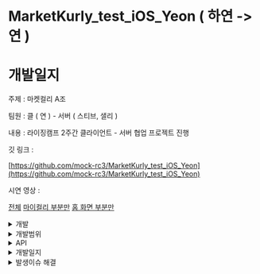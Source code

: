 # MarketKurly_test_iOS_Yeon ( 하연 -> 연 )

# 개발일지

주제 : 마켓컬리 A조 

팀원 : 클 ( 연 ) - 서버 ( 스티브, 샐리 )

내용 : 라이징캠프 2주간 클라이언트 - 서버 협업 프로젝트 진행 

깃 링크 : 

[https://github.com/mock-rc3/MarketKurly_test_iOS_Yeon](https://github.com/mock-rc3/MarketKurly_test_iOS_Yeon)

시연 영상 :

[전체](https://www.youtube.com/watch?v=OWuFydau26I)
[마이컬리 부분만](https://www.youtube.com/watch?v=OWuFydau26I)
[홈 화면 부분만](https://www.youtube.com/watch?v=OWuFydau26I)

<details>
<summary>개발</summary>
<div markdown="1">

## 개발

- UI
    - 여러 디바이스에서도 깨짐이 없도록 AutoLayout를 고려하여 제약조건을 설정하였다.
    - 색상 - 이미지를 캡쳐하여 자주 사용하는 색상은 “웹 사이트(이미지에서 색상 추출하여 hex로 만들기)“ 를 통해 Extension UIColor에 저장해두고 사용하였고, 그 외 한 두번 사용할 색상은 스포이드로 추출하여 사용
    - 이미지 누끼를 따거나 비슷한 형태의 이미지를 다운을 받아서 사용하였다.
- 코드
    - 코드 관리는 MARK를 사용하였다. 프로퍼티, Component 부분, LifeCycle, Functions, objc Functions 등 구분하여 관리하니 코드의 길이가 길어질 때도 찾기가 수월하였다.
    - 자주 사용할 것 같은 코드 빼놓기
        - Extension를 하여 여기에 따로 함수를 만들었다. 이후 필요한 곳에서 함수를 호출하여 사용하였더니 더 코드의 길이도 줄어들고 사용하기 편하고 가독성이 좋아보였다 ( 템플릿을 보고 배움 )
            
            <img width="273" alt="스크린샷 2022-03-13 오후 10 45 17" src="https://user-images.githubusercontent.com/55241258/158062436-08edfd59-f213-48ea-9daf-7e29ddfa2023.png">

            
    - 폴더 구조를 구분하여 관리
    - 최대한 코드로 직접 구현하였고, 시간상 오래걸릴 것 같은 부분은 라이브러리를 이용 ( 단, 내 화면에 맞게 커스텀하여 사용 )
    - 서버와 연동하는 부분은 따로 함수로 분리

</div>
</details>

<details>
<summary>개발범위</summary>
<div markdown="2">

    
## 개발 범위

- 회원가입
- 로그인, 로그아웃
- 아이디찾기 ( 이메일, 전화번호 )
- 비밀번호찾기 (이메일, 전화번호 )
- 마이컬리 ( 비회원, 회원 )
    - 회원 정보 화면 표시
    - 전체등급 보기, 다음달 예상등급 보기, 알림설정, 찜한 상품, 친구초대, 배너, 선물내역, 공지사항, 고객센터, 이용안내
    - 가입혜택보기, 컬리 퍼플 박스, 컬리 소개, 컬리패스, 배송안내
    - 상품 후기( 작성가능후기, 작성완료후기 ) - 구매한게 없어서 화면이 어떻게 나오는지 몰라서 기본화면만 햇음
- 배송지
    - 배송지 선택 ( 상단 마커 클릭 )
    - 배송지 관리
    - 배송지 추가 ( 주소검색, 상세주소 작성 )
    - 배송지 수정, 삭제
    - 주문서에서 배송정보 입력,수정 부분
- 주문
    - 주문서 작성
    - 주문 내역 리스트 ( 주문 내역, 자주 사는 상품 )
    - 주문 내역
    - 주문 내역 상세
    - 주문 상세 부분
    - 자주 사는 상품
    - 주문 후 결과 화면
- 장바구니
- 홈
    - 컬리추천 화면 ( 상품 리스트 )
        - 타이머 기능 구현
    - 신상품
    - 베스트
    - 알뜰쇼핑
    - 특가/혜택
- 카테고리
- 검색
    - 검색 첫 화면
    - 검색어를 입력만 했을 때 나타나는 검색 리스트
    - 검색어를 입력 후 나타나는 결과 리스트
- 상품 상세페이지
    - 상품설명
    - 상품정보
    - 상품 선택 (구매하기 누르면 나타남 )
    - 상품 후기
    - 후기 보기
    - 상품 문의하기
    - 문의 작성하기
- 쿠폰
    - 쿠폰 다운로드
    - 쿠폰 등록
    - 쿠폰 내역
- 이벤트
    - 이벤트 구현 화면
- 적립금  내역

---

</div>
</details>


<details>
<summary>API</summary>
<div markdown="3">

## API

### 엮은 API

### 1) 회원 - 샐리

---

회원가입 POST

전체유저조회 GET

특정유저조회 GET

로그인 POST

유저정보변경 PATCH

회원 탈퇴 PUT

이메일로 비밀번호 찾기 GET

전화번호로 비밀번호 찾기 GET

새로운 비밀번호 만들기  PATCH

배송지 추가하기 POST

배송지조회 GET

특정배송지조회 GET

배송지수정 PATCH

배송자삭제 DELETE

내 찜 목록 조회 GET 

찜하기 POST

찜삭제  DELETE

레벨조회GET 

개별레벨 GET

이벤트조회 GET

이벤트참가 GET

사용자쿠폰 조회 GET

사용자쿠폰Id등록 GET

쿠폰조회 GET

적립금조회 GET

장바구니 생성 POST

장바구니 조회 GET

장바구니 삭제 DELETE

결제정보 GET

주문 POST

주문내역조회 GET

주문 상세내역 조회 GET

---

### 2 ) 상품 - 스티브

상품쪽 API가 계속 수정되어 최종본이 너무 늦게나왔습니다. 또, 다른 연관된 API와 데이터 정보가 맞지 않거나 M이 표시되어있는 곳에 null이 들어가는 등 이슈들이 많이 발생하여 상품쪽과 연관된 앱 개발에 지연이 있었습니다. 또, 소통의 오류로 한개의 API로 조회할 수 있는 “주제별 상품들 조회”를 여러개 생성하여 그 부분을 같이 해결하는데 시간을 더 소요하여 작업의 진행이 더디어졌습니다. 

---

전체 아이템 조회 GET

아이템 조회(+검색) GET

카테고리 리스트 GET 

공지 사항 GET

카테고리에 존재하는 상품들 GET 

상위 아이템 카테고리 조회 GET

카테고리별 아이템  목록 조회 GET

상품 디테일  GET

신상아이템목록 GET

베스트 아이템 목록 GET

알뜰상품 상품리스트 GET

낮은 가격 순  상품리스트 GET

높은 가격 순  상품리스트 GET

전체 상품설명 조회  GET

상품설명 조회 GET

주제별 API GET

주제별 API 전체 GET

---

### 그 외 엮지 않고 POSTMAN에서 사용한 API

이메일로 아이디찾기API  - 만드시기전에 이미 다른API 엮어서 이미 구현함

전화번호로 아이디찾기 API  - 만드시기전에 이미 다른API 엮어서 이미 구현함

알림설정 조회 - 프런트에서 UserDefault로 구현

결제정보 생성 API - 만들때만 포맨에서 사용하고 프런트에서 사용할 필요가 없음

레벨생성API - 만들때만 포맨에서 사용하고 프런트에서 사용할 필요가 없음

이벤트생성 API - 만들때만 포맨에서 사용하고 프런트에서 사용할 필요가 없음

쿠폰 등록 API -  만들때만 포맨에서 사용하고 프런트에서 사용할 필요가 없음

전체 쿠폰 조회 API - 확인용으로 포맨에서 사용


</div>
</details>


<details>
<summary>개발일지</summary>
<div markdown="5">    
    
    
## 개발일지

### 1일차 개발일지

- ~~기획서 작성 및 제출~~
    
    ‣ - 100% ( 피드백 받음)
    
    - ~~지켜야할 사항~~
        
        ```swift
        1차 피드백 전, 최소한 진행해야할 사항들 
        
        - 로그인 / 회원가입 
        - 홈화면 첫화면 
        - 내정보 로그인 여부를 판단할 수 있는 UI
        
         이슈가 생긴다면, 바로 말씀해주세요. 
        
         추가로, iOS 라이징테스트 프로젝트 구성 고려사항입니다. 
        
        ## UI
        
        1. UI는 Storyboard base 이구요. 부분적으로 Code 혹은 Xib 사용은 가능합니다. 
        2. 오토레이아웃 진행 시, 최소 2 기기 확인하셔서, 레이아웃 에러 한 번씩 체크해주세요. 
        (추천드리는 기기는 "iPhone 8" , "iPhone 13 Pro Max" 실행을 통해 비교해보세요) 
        3. 앱 아이콘은 추가하지 않을게요. 
        4. 다크모드는 고려하지 않고 LightMode 고정입니다. 
        
        ## 프로젝트 구성
        만약 아키텍쳐 패턴적용하신다면, 해당 부분 말씀해주세요.
        
        ex) MVC / MVP / MVVM ... etc 
         기본적으로는 MVC로 구성하는 것으로 간주하겠습니다. 
        
        ## 라이브러리 
         Rx 혹은 Combine은 사용하지 않겠습니다. 
        
        ## 네트워크
         Network Layer는 5주차 수업 그리고 탬플릿에 있는 것처럼 Request 클래스를 통해서 따로 분리해주세요. 
        
         위 사항들이 어렵게 받아들이실 수도 있는데, 지금까지 해오신 방향으로 진행하신 것들을 글로 작성한 것 뿐입니다. 
         혹시 질문 있으시면 질문주세요~!
        ```
        
- ~~서버와 회의진행~~

---

- ~~README - 개발일지 링크 연결~~
- ~~기본 환경 구축~~
    - ~~gitignore file 추가~~
    - ~~네트워크 통신, 이미지 캐싱을 위해 Alarmofire, Kingfisher pod install~~
    - ~~폴더구성, 기초 작업 완료~~
    - ~~기본 UI 작업 하단 완료~~
- ~~UI~~
    - ~~로그인 구현 완료 - 100 %~~
    - ~~마이컬리 비회원 구현 완료 - 100 %~~
- ~~서버~~
    
    ~~서버가 준 로그인 회원가입 API Postman에서 테스트 - 완료~~ 
    

### 2일차 개발일지

- ~~홈 화면 컬리추천 - 90% 구현 완료 → 100% (MD 빼기로 함)~~
    - ~~홈화면 페이징뷰 구현 완료~~
    - ~~이벤트 배너 자동 페이징 구현 완료~~
    - ~~상품 - 여러 셀로 나누어 구현 완료~~
    - MD 추천 부분은 구현 안하기로 결정 
- ~~마이컬리~~
    - ~~회원가입 UI 구현 100%~~
    - ~~아이디찾기 UI 구현 100%~~
    - ~~비밀번호 찾기 UI 구현 100%~~
    - ~~회원일때 UI 구현 100%~~
- ~~서버와 회의진행~~

### 3일차 개발일지

- ~~1차 피드백~~
- ~~홈 화면~~
    - ~~컬리추천 UI 구현 100%~~
    - ~~신상품 UI 구현 100%~~
    - ~~베스트 UI 구현 100%~~
    - ~~알뜰쇼핑 UI 구현 100%~~
    - ~~특가/혜택 UI 구현 100%~~
- ~~마이컬리~~
    
    ~~로그인, 회원가입 API 부분 연동 후 테스트 완료 100%~~
    
- ~~리팩토링~~
    
    ~~리팩토링~~
    
    ~~기타 추가로 피드백 후 전체 리팩토링 진행~~
    
- ~~서버와 회의진행~~

### 4일차 개발일지

- ~~네비게이션 버그 수정~~
- ~~리팩토링 작업~~
- ~~마이컬리부분 해결~~
- ~~서버와 회의진행~~
- ~~회원쪽 API 연동 후 테스트 - ok~~
    - 에러
        - 400 : url 잘못이거나 인코딩문제
        [https://medium.com/@jakoriaty/alamofire-400-error-문제-9ca84c498e38](https://medium.com/@jakoriaty/alamofire-400-error-%EB%AC%B8%EC%A0%9C-9ca84c498e38)
        - 415 : "***Unsupported Media Type***" 오류
        [http://daplus.net/java-json에서-http-415-지원되지-않는-미디어-유형-오류/](http://daplus.net/java-json%EC%97%90%EC%84%9C-http-415-%EC%A7%80%EC%9B%90%EB%90%98%EC%A7%80-%EC%95%8A%EB%8A%94-%EB%AF%B8%EB%94%94%EC%96%B4-%EC%9C%A0%ED%98%95-%EC%98%A4%EB%A5%98/)
    
    ```swift
    let para: SignUpRequest = SignUpRequest(username: "test333e", email: "test333e@naver.com", password: "111", phone_number: "asdfa",birth: nil, gender: nil)
            signUpManager.requestSignUp(parameter:para){ response in
                print("djakfs->\(response)")
            }
    ```
    

### 5일차 개발일지

- ~~서버와의 회의~~
- 검색화면
    - ~~검색창 직접 구현 ( 커스텀했음 ) 100%~~
    - ~~검색 초기화면 UI 구현 100%~~
    - ~~검색어를 입력했을 때 나타나는 검색리스트 화면 UI 구현 100%~~
    - ~~검색 결과를 나타내는 화면 UI 구현 100%~~
        - ~~검색결과가 있을 경우 UI 구현 100%~~
        - ~~검색결과가 없을 경우 UI 구현 100%~~

---

- API 부분
    - ~~서버에서 나온 명세서를 토대로 Postman에서 테스트 진행함~~

### 6일차 개발일지

- ~~서버와의 회의~~
- 카테고리 화면
    - ~~카테고리 리스트 - 선물하기 부분 완료~~
    - ~~카테고리 리스트- 카테고리별 상위, 하위 나누어 테이블 확장하도록 구현~~
    - ~~카테고리 리스트 - 컬리추천 부분 완료~~
    - ~~카테고리를 선택하여 해당 카테고리의 디테일 화면으로 이동 완료~~
- 서버
    - ~~로그인 기능 구현 완료~~
    - ~~회원가입 기능 구현 완료~~
    - ~~아이디 찾기 기능 구현 완료~~
    - ~~비밀번호 찾기 기능 구현 완료~~
    - ~~전체 유저 조회 API 연동~~
    - ~~특정 유저 조회 API 연동~~
    - ~~유저 정보 수정 API 연동~~

### 7일차 개발일지

- ~~서버와의 회의~~
- ~~API 수정 후 로그인 최종 완료~~
- ~~API 수정 후 회원가입 최종 완료~~
- ~~API 수정 후 아이디 찾기 최종 완료~~

---

- ~~로그인할때 jwt로 userDefault로 저장하면서 쓰기 ( 다른 방법: keychain )~~

---

### 8일차 개발일지

- ~~서버와의 회의~~
- ~~공유하는 화면 구현 완료~~
- ~~상품 선택 화면 - 수량 stepper `GMStepper` 를 이용하여 구현~~
- ~~아이템 상세페이지 상품설명 구현 완료~~
- ~~상품 선택 화면 구현 완료~~
- ~~비밀번호찾기 구현 완료~~

### 9일차 개발일지

- ~~주제별 API, 전체 상품 조회 API, 특정 상품 조회 API .. 등 API 구조 짜서 서버에게 전달~~
- ~~서버와의 회의~~
    - ~~서버에서 완성한 API 계속 봐주기(스티브)~~
    - ~~서버에서 수정한 API 테스트해주기 ( 샐리 )~~
    - ~~회의 ) 샐리님과 배송지 관련 부분 수정 사항 말씀드리기~~
- ~~네비게이션 상단에 바버튼 생성 후 간격 조정~~

### 10일차 개발일지

- ~~2차 피드백~~
- ~~서버와의 회의~~
- ~~텍스트필드가 있는 곳은 화면 터치했을 때 내려가도록 구현하기~~
- ~~아이템 상세페이지로 이동할때 옆으로 이동하는 거 해결~~
- ~~배송지~~
    - ~~배송 정보 입력하는 부분 화면이 복잡해서 시간이 오래걸림  - 구현 완료~~
        - scrollView에 높이를 동적으로 조절할 수 있는 stackView를 사용했음
        - 공동현관 출입방법은 생략하고 **나중에 수정하자**
- ~~주문~~
    - ~~주문결과~~
    - ~~주문내역~~
        - ~~주문내역 리스트~~
        - ~~자주사는상품 리스트~~
        - ~~자주사는 상품으로 화면 이동~~
    - ~~주문화면~~
- ~~발생 이슈 해결~~
    - ~~발생이슈 해결 : 화면 전환시 네비게이션 화면 전환 효과와 전환 후 색상 변경 등~~
    - ~~발생이슈 : 주문내역에서 xlpagertabstrip 적용이 안됨 ( 이유를 아직도 모르겠음 )~~
        - ~~딱, 마이컬리페이지 → 주문내역으로 갈때만 안되고~~
        - ~~다른곳에서 이동해도 그러는지 봤는데 그때는 적용이 잘됨~~
        - ~~따라서, 이 부분에서 삽질을 오래하고 안된다는 것을 안 후 버튼을 통한 컨테이너뷰로 수정했음~~

### 11일차 개발일지

---

- ~~서버와의 회의 - 질문 내용 전달, 현 상황 듣기~~
    - 샐리님 : 쿠폰 부분, 이벤트 부분
        
        ---
        
        - 이미지만 띄우면 됨 - 컬리 퍼플 박스, 컬리 소개, 컬리패스, 배송안내, 가입혜택보기 ( 프런트에서 작업 )
        - 쿠폰 API 만들어달라하기 ok
            - 무료배송, 3000원 할인, 10000원 할인
                - 쿠폰이름 : [무료배송] 3000원 할인 쿠폰
                - 쿠폰설명 : 20000만원 이상 주문시 3000원 할인 쿠폰
                - 만료일 : 아무렇게나 정해주세요!  ( 날짜 + 시간 )
                - 할인율 : 3000 ( Int로 고정 )
                - 쿠폰아이디 : 10
            - 5000원 할인
                - 쿠폰이름 : 전 상품에 모두 적용가능 5000원 할인 쿠폰
                - 쿠폰설명 : 첫 가입자에게 주는 혜택으로써 전 상품 적용가능한 쿠폰
                - 만료일 : 아무렇게나 정해주세요!  ( 날짜 + 시간 )
                - 할인율 : 5000 ( Int로 고정 )
                - 쿠폰아이디 : 11
            - 10000원 할인
                - 쿠폰이름 : [ 채소 한정 쿠폰 ]프레시 채소
                - 쿠폰설명 :  이 쿠폰은 한정 채소 상품에서 사용할 수 있습니다.
                - 만료일 : 아무렇게나 정해주세요!  ( 날짜 + 시간 )
                - 할인율 : 10000 ( Int로 고정 )
                - 쿠폰아이디 : 12
            - 쿠폰 사용했을 때 삭제도 가능해야할 것 같음
        - 설날특가 → 쿠폰 생성
        - 찜한상품 삭제
    - 스티브 : 상품 API 수정
        - ~~상품에 등록되어있는 coupon_name의 타입을 Int로 변경 ( 쿠폰Id가 필요 )  - coupon id로 변수명 변경, 타입 Int로 수정~~
        - ~~같이 쿠폰이 있는 상품에 어떤 쿠폰을 넣을지 얘기나누기~~
        - ~~찜한 목록에 아이템의 정보가 들어가야되서 샐리님과 얘기나눠보라고 말씀드리기~~
        - ~~낮은 가격순, 높은 가격순 정렬기준이 originPrice가 아니라 discountPrice이다. - 수정 완료~~
        - ~~특가상품 특가시작일만 작성해주시기로~~
- ~~10시까지 주문상세 만들기~~
- ~~주문 셀 나누기~~
- 쿠폰
    - ~~이벤트에서 쿠폰 다운로드를 눌렀을 때 화면 구현~~
    - ~~쿠폰다운로드~~
    - ~~쿠폰등록 알림창 구현~~
    - ~~쿠폰내역 보여주기 화면 구현~~
    - 쿠폰 버튼 눌렀을 때 바로 구현 ( 화면 이동만 하면 될 듯 )
- ~~이벤트화면 ( 특가/ 혜택 )~~
    - ~~특가/혜택의 이벤트 상세화면 구현~~
- ~~정렬하는 드롭박스 구현~~
- ~~배송지 선택 하프 모달 pod 'MaterialComponents/BottomSheet’~~
- ~~타이머구현~~
    - ~~서버에서 받아온 특가 상품 중 특가시작날짜가 오늘날짜와 동일하다면 오늘 날짜에서 남은 시간을 표시하기 + 해당 날짜의 특가 상품 띄우기~~
    - ~~만약 10분 이하로 남았을 경우 빨간색으로 띄움~~
    - ~~시간이 지났으면 만료표시하고 타이머 정지~~
        
        ![스크린샷 2022-01-19 오전 12.10.19.png](https://s3-us-west-2.amazonaws.com/secure.notion-static.com/bc80127b-4437-423d-b8c2-958215b76060/스크린샷_2022-01-19_오전_12.10.19.png)
        
        ![스크린샷 2022-01-19 오전 12.10.30.png](https://s3-us-west-2.amazonaws.com/secure.notion-static.com/20214f5c-b755-497c-bf3d-51a510c70d6c/스크린샷_2022-01-19_오전_12.10.30.png)
        
- ~~런치스크린~~
- ~~주문 내역 상세에서 배송 조회를 눌렀을 때 웹사이트로 연결~~
    - [https://www.freshsolutions.co.kr/main/delivery_check.php?invoice_no=220-H0-1612874912972-0001](https://www.freshsolutions.co.kr/main/delivery_check.php?invoice_no=220-H0-1612874912972-0001)
- ~~찜한 상품~~

### 12일차 개발일지

- ~~서버분들과 회의~~
    - ~~질문 사항 모두 여쭤보기~~
    - ~~샐리님과 회의~~
        - 적립, 찜 부분
    - ~~스티브님과 회의~~
        - 카테고리
        - API 최종본이 언제 나오는지 여쭤보기 ( 대충 일정이라도 )
- ~~알림설정~~
    - ~~거부, 동의 시 나오면 팝업창 ( 색상은 변경 못함 )~~
- ~~친구초대, 배너 이동,~~
- ~~전체등급 보기, 다음달 예상등급 보기~~
- ~~선물내역 텅  - 선물내역은 선물 받고 난 후 어떤 화면인지 몰라서 없을때 화면을 만들었습니다.~~
- ~~가격에 콤마 적용하는 거 찾기~~
- ~~취소선 표시~~
- ~~적립금~~
- ~~가입혜택화면 구현~~
- ~~컬리소개~~
- ~~배송안내~~
- ~~공지사항~~
- ~~고객센터~~
- ~~1:1 문의~~ (네비부분 수정안됬지만 ), 문의 작성
- ~~이용안내~~
- ~~컬리 퍼플박스, 컬리패스~~
- ~~API 엮기 ( 현재 완성된 API 위주로 )~~
    - ~~정렬리스트 부분 : 신상품(신상품순), 베스트(추천순,판매량순), 알뜰쇼핑(혜택순), 높은가격순, 낮은가격순~~
    - ~~리스트에서 쇼핑카트 클릭했을 때 모달로 띄우기~~
    - 문제 : 정렬 드롭다운 선택하고나서 데이터이 바뀌는 순간때문에 손실이 되거나, 느림
    
    ---
    
    - ~~공지사항 API 엮음~~
    
    ---
    

### 13일차-14일차 개발일지

- ~~회원 데이터 설계 ( UserInfoManager )~~
- ~~사용자 등급 조회 API 연동~~
- ~~회원 정보 띄우기~~
    - ~~등급 띄우기~~
    - ~~쿠폰갯수 띄우기~~
- ~~전체 이벤트 조회 API 연동~~
- ~~사용자 쿠폰 내역 조회 API 연동~~
- ~~쿠폰 내역 출력하기~~
- ~~사용자 쿠폰 id로 등록하기 API 연동 후 화면 출력 완료~~
- ~~특정 쿠폰 정보 API~~
- ~~특정 쿠폰 정보 API 화면 띄우기~~
- ~~이벤트에서 쿠폰 다운로드~~
- ~~로딩화면 , 주제별 전체 조회 API 연동~~
- ~~주제별 리스트 전체 조회  → count 받아오고 거기의 주제별 리스트의 정보들의 아이디를 이용해서~~
- ~~주제의 아이템 조회~~
- ~~아이템 모델을 만들어서 관리 ...  - 로딩화면에서 작업을 이미 시작함  ( ItemInfoManager )~~
- ~~홈화면 주제별로 띄우는 부분 API 되시면 연동해서 띄우기~~
- ~~상품 상세페이지에 API 연동해서 띄우기~~
- ~~전체 카테고리 조회~~
- ~~아이템 상세 정보 조회 ㅁ~~
- ~~공유화면~~
- ~~상품 후기 목록, 상품 후기 보기, 상품 문의 목록, 상품 문의 작성~~
- ~~마이컬리 (상품후기) - 작성가능후기, 작성완료후기~~

---

- 서버쪽에서 두개의 서버로 작업을 하다보니, 합치는 과정에서 오래걸려서 작업을 못함
- 서버 구축 과정에서 문제가 일어나서 데이터 손실때문에 디코딩이 안되는 상황
- 디코딩이 안되니까 다음 화면으로 안넘어가고 동작을 확인할 방법이 없음
- 대환장 마켓컬리 서비스점검..

---

- ~~찜(찜하기, 찜삭제하기, 찜내역보기),~~
- ~~배송지 추가, 배송지 조회, 특정 배송지조회, 배송지 수정, 배송지 삭제 연동~~

---

- ~~가격에 콤마 모두 수정~~
- API 안나옴
    - 화면만 구현함. 우선 연동은 보류 [개인정보 수정(보류), 대량주문 문의(보류), 후기 문의(보류)]
    - 화면 구현 못함, API도 안나옴 [ 자주하는 질문 ]
    - 검색API 안나옴
    - 카테고리 API 최종 안나옴
    - 기타 상품과 연관된 API 조금씩 수정이 필요한데 시간상 안될 것 같음
        ( 현재 나온 API 엮는게 우선인 것 같음 )
        

### 14일차 개발일지 ( 21 )

- ~~마켓컬리 서비스점검시간 + 서버안됨 작업하기가 어려운 상황~~
- ~~대본짜고 영상찍어서 제출 - 유튜브~~
    - 시간상 대본 짜지 못해서 바로 영상찍어 제출
- ~~팀원들과 얘기 끝에 추가작업을 통해 마무리를 하기루 결정~~
    - 프로젝트 작업 더 하기
    - 팀 깃 레포 파기
        - 리드미 작성하기

### 그 이후 개발일지

- 서버
    - ~~장바구니 삭제부분만 url 주소 /app 이 없음~~
    - ~~스티브님: 아이템 1-3번까지밖에 없는데 나머지도 복구 부탁드립니당~~
    - ~~그리고 아이템 쿠폰도 리스트에있는데, 상품들어가면 없어용 ( 맞춰주세요 )~~
    - ~~카트에 담은 아이템 정보들이 틀립니다 !~~
- ~~배송지 관련 부분 모두 마무리~~
- ~~장바구니 관련 부분 모두 마무리~~
    - 장바구니 삭제부분만 url 주소 /app 이 없음
- ~~주문~~
- ~~적립금~~
- ~~CartViewController → CellContent~~
    
    ~~이 부분 Nil이 수정되면 바꿔야됨 - 수정됨~~
    
    ```swift
    if target.getItemRes.discount_rate != nil {
                    
    } else {
                    
    }
    ```
    
- ~~셀 눌렀을때 회색으로 표시 → cell.selectionStyle = .none 으로 모두 수정~~
- ~~찜한 상품 - 장바구니 담기 있음 - 미구현~~
- 배송지 새로 등록할 때 주소검색에 해당하는 부분을 임의로 화면 수정했음 → 추후 카카오 API로 할 예정
- 마켓컬리 아이콘 만들기
- 장바구니 약간 수정이 필요 ( 후순위 )
- 검색어를 클릭했을 때 상세페이지로 이동

---

</div>
</details>


<details>
<summary>발생이슈 해결</summary>
<div markdown="6">        
    
---

### 질문 ( 발생이슈 )

### 오늘 서버에게 말하기

- ~~현재 전체 회원 조회 API 안됨~~
- 자주하는 질문 정보만 불러 올 수 있게 만들기 ( x )
- ~~공지사항 제목, 날짜만 (  내용까지 필요없음 )~~
- ~~신상품, 베스트, 알뜰쇼핑 API - 기준 잡아서 말씀해주시기~~
- ~~추천순, 높은가격순, 낮은가격순.. 등 정렬 부분~~
- ~~더미데이터 많이 생성 - 시간상 안될 것 같다고 하심~~
- ~~주제별로 데이터 넣어서 - 4-5개가 한계일 것 같음~~
- ~~서버 합치기 - 5~6시간째 걸림 ( 서버를 사용 못함 ..ㅠㅠ )~~
- ~~데이터 손실로 디코딩이 안됨 - 복구해달라고하기  ( 임시로 3개만 복구함 )~~
- ~~공지사항 더미데이터 넣어주기~~

### 개인적

- withIdentifier, identifier ?
- 회원가입, 로그인 → 비밀번호 동그라미로 표시
- 취소선
    
    ```swift
    // MARK: - 취소선
        func cancleLine(text: String, targetLabel: UILabel){
            let attributedString = NSMutableAttributedString(string: text)
            attributedString.addAttribute(.strikethroughStyle, value: 1.07, range: (text as NSString).range(of: text))
            targetLabel.attributedText = attributedString
        }
    ```
    

---

- ~~세자리수마다 콤마넣기~~
    
    ```swift
    // MARK: - 세자리 숫자마다 콤마 넣기
        func DecimalWon(value: Int) -> String{
            let numberFormatter = NumberFormatter()
            numberFormatter.numberStyle = .decimal
            let result = numberFormatter.string(from: NSNumber(value: value))! + "원"
            
            return result
        }
    ```
    
- ~~switch → assert(**false**,"아님")~~
- ~~swift는 string을 배열처럼 짜를 수 없다.~~
    
    [https://ios-development.tistory.com/379](https://ios-development.tistory.com/379)
    
    ```swift
    str.substring(from: 0, to: 2)
    ```
    
- ~~타이머~~
    
    [https://fdee.tistory.com/entry/iOS-프로젝트TiTi-공부를-위한-타이머iOS-UPDATE](https://fdee.tistory.com/entry/iOS-%ED%94%84%EB%A1%9C%EC%A0%9D%ED%8A%B8TiTi-%EA%B3%B5%EB%B6%80%EB%A5%BC-%EC%9C%84%ED%95%9C-%ED%83%80%EC%9D%B4%EB%A8%B8iOS-UPDATE)
    
- ~~상단 배송지 선택 부분 ( 하프 모달 )~~
    
    'MaterialComponents/BottomSheet’
    
    [https://material.io/components/sheets-bottom/ios](https://material.io/components/sheets-bottom/ios)
    
    [https://gonslab.tistory.com/57](https://gonslab.tistory.com/57)
    
- ~~UICollectionReusableView에 해당하는 부분 ( 아울렛 연결  ) - Xib 만들어서 연결~~
    - Xib안만들고 그냥 띄울 경우
        
        ```swift
        //
        //  BestViewController.swift
        //  MarketKurlyApp
        //
        //  Created by 이하연 on 2022/01/10.
        //
        
        import UIKit
        import XLPagerTabStrip
        
        class BestViewController: UIViewController, IndicatorInfoProvider {
            
            var tabName: String = ""
            
            // MARK: - UIComponents
            @IBOutlet weak var collectionView: UICollectionView!
            
            // MARK: - LifeCycle
            override func viewDidLoad() {
                super.viewDidLoad()
                setUI()
            }
            
            override func didReceiveMemoryWarning() {
                super.didReceiveMemoryWarning()
            }
            
            // MARK: - Functions
            func indicatorInfo(for pagerTabStripController: PagerTabStripViewController) -> IndicatorInfo {
                return IndicatorInfo(title: "\(tabName)")
            }
            
            func setUI(){
                collectionView.dataSource = self
                collectionView.delegate = self
                registerNib(cellNibName: "Product2Cell", cellIdentifier: "product2Cell")
            }
            
            func registerNib(cellNibName: String, cellIdentifier: String){
                let newCellNib = UINib(nibName: cellNibName, bundle: nil)
                self.collectionView.register(newCellNib, forCellWithReuseIdentifier: cellIdentifier)
            }
            
        }
        
        extension BestViewController : UICollectionViewDelegate, UICollectionViewDataSource, UICollectionViewDelegateFlowLayout {
            func collectionView(_ collectionView: UICollectionView, numberOfItemsInSection section: Int) -> Int {
                return 50
            }
            
            func collectionView(_ collectionView: UICollectionView, viewForSupplementaryElementOfKind kind: String, at indexPath: IndexPath) -> UICollectionReusableView {
                switch kind {
                case UICollectionView.elementKindSectionHeader :
                    let headerView = collectionView.dequeueReusableSupplementaryView(ofKind: kind, withReuseIdentifier: "bestHeaderView", for: indexPath)
                    return headerView
                default :
                    assert(false,"No")
                }
            }
            
            func collectionView(_ collectionView: UICollectionView, cellForItemAt indexPath: IndexPath) -> UICollectionViewCell {
                guard let cell = collectionView.dequeueReusableCell(withReuseIdentifier: "product2Cell", for: indexPath) as? Product2Cell else {
                    return UICollectionViewCell()
                }
                return cell
            }
            
            
            //컬렉션뷰 사이즈 설정
            func collectionView(_ collectionView: UICollectionView, layout collectionViewLayout: UICollectionViewLayout, sizeForItemAt indexPath: IndexPath) -> CGSize {
                let margin:CGFloat = 25
                let cellRatio: CGFloat = 5/3
                let screenWidth = UIScreen.main.bounds.width
                let cellWidth =  (screenWidth-margin) / CGFloat(2)
                let cellHeight = cellWidth * cellRatio + 50
                return CGSize(width: cellWidth, height: cellHeight)
            }
            
        }
        ```
        
    - Xib 만들고 나서 ...
- ~~정렬하는 드롭다운~~
    
    [https://github.com/AssistoLab/DropDown](https://github.com/AssistoLab/DropDown)
    
- ~~신상품, 베스트, 알뜰쇼핑 부분 스크롤하면 한꺼번에 같이 올라가고 싶은데 따로 놈~~
    
    ScrollView안에 collectionView를 지정해서 생긴 문제였음
    
    collection reusable View로 해결
    
- ~~로그아웃할때 현재 개발한 상태로는 새로고침이 안됨~~
    
    빈 VC (색상없음) 으로 viewWillAppear시 dismiss하기
    
- ~~비 회원 → 회원으로 로그인할 때 탭바는 고정으로하고 화면이 변경되어야하는데 이루어지지 않음~~
    
    컨테이너뷰를 사용하여 분리
    
- ~~홈 화면 카테고리별 스와이프~~
    
    라이브러리 XLPagerTabStrip 사용 
    
- ~~회원가입할 때 라디오 버튼, 체크박스 부분~~
    
    라이브러리 DLRadioButton 사용 
    
    CheckBox → [https://sweetdev.tistory.com/527](https://sweetdev.tistory.com/527)
    
- ~~주문내역에서 테이블셀 사이의 간격 조절 -  tableViewCell에 func layoutSubviews 를 사용~~
    
    ```swift
    override func layoutSubviews() {
            super.layoutSubviews()
            contentView.frame = contentView.frame.inset(by: UIEdgeInsets(top: 10, left: 10, bottom: 10, right: 10))
    }
    ```
    
- ~~네비게이션 탭바 뒤로가기를 구현했더니 다시 루트뷰로 돌아갔을 때 네비게이션 색상이 변경이 안됨~~
    
    LifeCycle를 이용하여 호출되는 타이밍에 색상을 변경해주었음, 또, 애초에 화면이동하는 코드에서 다음 화면의 NavigationVC로 이동할지 ( present ), NavigationVC를 가지고 있지만 본인 화면으로 이동할지 ( presnet , push ) 등에서 꼬였던 부분도 있음 - 흐름을 잘못 파악해서 삽질을 많이함
    
- ~~상품 상세페이지로 화면 전환할때 Push하면 뒤로가기 버튼이 안나타남~~
    
    Left Items Supplment를 체크해주고, Back Button 공백 하나를 입력
    
    ![Untitled](https://s3-us-west-2.amazonaws.com/secure.notion-static.com/61e1fd98-2881-4567-8ed5-78bde27993dc/Untitled.png)
    
- ~~stepper 모양이 다름 - 커스텀~~
    
    이 부분은 라이브러리를 사용하고 커스텀하여 만듬 
    
    ### 스탬프 라이브러리
    
    [https://github.com/gmertk/GMStepper](https://github.com/gmertk/GMStepper)
    
- ~~로그인 상단 팝업 알림창 - 커스텀~~
    
    [https://github.com/wxxsw/GSMessages](https://github.com/wxxsw/GSMessages)
    
- ~~테이블 셀을 누르면 확장되게 만들기~~
    
    [https://github.com/okhanokbay/ExpyTableView](https://github.com/okhanokbay/ExpyTableView)
    
- ~~테이블뷰 선택 색상 없애기~~
    
    ```swift
    cell.selectionStyle = .none
    ```
    
- ~~상품 상세페이지, 찜, 구매부분 맨 앞으로 가져오기~~
    
    ```swift
    **self**.view.bringSubviewToFront(**self**.fixView)
    ```
    
- ~~버튼 클릭시 이미지 변경~~
    
    ```swift
    @IBAction func allAgreementBtn(_ sender: UIButton!) {
            sender.isSelected.toggle()
        }
    ```
    
- ~~url을 이미지로 변경하기 ( kingfisher )~~
    
    ```swift
    if let url: URL = URL(string: "https://i.ibb.co/TTQhmV2/047e9de093bf48d2953e8b2d64a95120.png" ){
                imageDetailImgView.kf.indicatorType = .activity
                imageDetailImgView.kf.setImage(with:url)
            }
    ```
    
- ~~뷰 안에 선 긋기~~
    
    ```swift
    import UIKit
    
    extension CALayer {
        func addBorder(_ arr_edge: [UIRectEdge], color: UIColor, width: CGFloat) {
            for edge in arr_edge {
                let border = CALayer()
                switch edge {
                    case UIRectEdge.top:
                    border.frame = CGRect.init(x: 0, y: 0, width: frame.width, height: width)
                    break case
                    UIRectEdge.bottom:
                    border.frame = CGRect.init(x: 0, y: frame.height - width, width: frame.width, height: width)
                    break case
                    UIRectEdge.left:
                    border.frame = CGRect.init(x: 0, y: 0, width: width, height: frame.height)
                    break case
                    UIRectEdge.right: border.frame = CGRect.init(x: frame.width - width, y: 0, width: width, height: frame.height)
                    break default:
                    break
                }
                border.backgroundColor = color.cgColor;
                self.addSublayer(border)
            }
        }
    }
    
    //적용 방법 
    your_view.layer.addBorder([.top, .bottom], color: UIColor.white, width: 1.0) 
    
    //주의! viewDidAppear()<- 에 적용해야 선이 그려집니다.
    
    ```
    
- ~~이미지에서 색상 추출하여 hex로 가져오는 사이트~~
    
    [https://ko.rakko.tools/tools/64/](https://ko.rakko.tools/tools/64/)
    
- ~~한줄로 조건문 쓰기~~
    
    ```swift
    var msg = number >= 20 ? "higger" : "lesser"
    ```
    
- ~~새로고침~~
    
    [https://scshim.tistory.com/149](https://scshim.tistory.com/149)
    
- ~~텍스트필드 액션~~
    
    [https://42kchoi.tistory.com/272](https://42kchoi.tistory.com/272)
    
- ~~태그 리스트 만들기~~
    
    [https://apple-apeach.tistory.com/74](https://apple-apeach.tistory.com/74)
    
    [https://magi82.github.io/ios-intrinsicContentSize/](https://magi82.github.io/ios-intrinsicContentSize/)
    
    [https://velog.io/@seondal/iOS-Collection-View-Cell-크기를-컨텐츠에-따라-바뀌게-하기](https://velog.io/@seondal/iOS-Collection-View-Cell-%ED%81%AC%EA%B8%B0%EB%A5%BC-%EC%BB%A8%ED%85%90%EC%B8%A0%EC%97%90-%EB%94%B0%EB%9D%BC-%EB%B0%94%EB%80%8C%EA%B2%8C-%ED%95%98%EA%B8%B0)
    
    [https://github.com/seondal](https://github.com/seondal)
    
- ~~네비게이션 바 버튼 간격 - 커스텀~~
    
    버튼 2개로 했음
    
    - 첫번째 방식
        
        ```swift
        func customNaviBarItem(btnColor: UIColor, naviItem: UINavigationItem){
        
                lazy var mapLeftBtn = UIButton(frame: CGRect(x: 0, y: 0, width: 10, height: 10)).then {
                    $0.setImage(UIImage(systemName: "map"), for: .normal)
                    $0.tintColor = btnColor
                    $0.addTarget(self, action: #selector(self.addressBarBtnTapped(_:)), for: .touchUpInside)
                }
                lazy var cartRightBtn = UIButton(frame: CGRect(x: 0, y: 0, width: 10, height: 10)).then {
                    $0.setImage(UIImage(systemName: "cart"), for: .normal)
                    $0.tintColor = btnColor
                    $0.addTarget(self, action: #selector(self.cartBarBtnTapped(_:)), for: .touchUpInside)
                }
                let leftBarBtnItem = UIBarButtonItem(customView: mapLeftBtn)
                let rightBarBtnItem = UIBarButtonItem(customView: cartRightBtn)
                
                rightBarBtnItem.imageEdgeInsets = UIEdgeInsets(top: 0, left: -10, bottom: 0, right: 10)
                naviItem.rightBarButtonItems = [rightBarBtnItem,leftBarBtnItem]
                
            }
            
            
            @objc func addressBarBtnTapped(_ sender: AnyObject) {
                
            }
            
            @objc func cartBarBtnTapped(_ sender: AnyObject) {
                
            }
        ```
        
    - 두번째 방식
        
        ```swift
        func customNaviBarItem(btnColor: UIColor, naviItem: UINavigationItem){
        
                lazy var mapLeftBtn = UIButton(frame: CGRect(x: 0, y: 0, width: 10, height: 10)).then {
                    $0.setImage(UIImage(systemName: "map"), for: .normal)
                    $0.tintColor = btnColor
                    $0.addTarget(self, action: #selector(self.addressBarBtnTapped(_:)), for: .touchUpInside)
                }
                lazy var cartRightBtn = UIButton(frame: CGRect(x: 0, y: 0, width: 10, height: 10)).then {
                    $0.setImage(UIImage(systemName: "cart"), for: .normal)
                    $0.tintColor = btnColor
                    $0.addTarget(self, action: #selector(self.cartBarBtnTapped(_:)), for: .touchUpInside)
                }
                let leftBarBtnItem = UIBarButtonItem(customView: mapLeftBtn)
                let rightBarBtnItem = UIBarButtonItem(customView: cartRightBtn)
                
                let space = UIBarButtonItem(barButtonSystemItem: .fixedSpace, target: self, action: nil)
                space.width = 15
                naviItem.rightBarButtonItems = [rightBarBtnItem,space,leftBarBtnItem]
                
            }
            
            
            @objc func addressBarBtnTapped(_ sender: AnyObject) {
                
            }
            
            @objc func cartBarBtnTapped(_ sender: AnyObject) {
                
            }
        ```
        
- ~~기본 코드~~
    - 기본 코드
        
        ```swift
        class AddressListCell: UITableViewCell {
            
        		// MARK: - Components
        
            // MARK: - LifeCycle
            override func awakeFromNib() {
                super.awakeFromNib()
                setUI()
            }
            
            override func setSelected(_ selected: Bool, animated: Bool) {
                super.setSelected(selected, animated: animated)
            }
            
            // MARK: - Functions
            func setUI(){
                
            }
        }
        ```
        
        ```swift
        extension AddressManagmentViewController: UITableViewDelegate, UITableViewDataSource {
            func tableView(_ tableView: UITableView, numberOfRowsInSection section: Int) -> Int {
                return 2
            }
            
            func tableView(_ tableView: UITableView, cellForRowAt indexPath: IndexPath) -> UITableViewCell {
                guard let cell = tableView.dequeueReusableCell(withIdentifier: "AddressListCell", for: indexPath) as? AddressListCell else {
                    return UITableViewCell()
                }
                return cell
            }
            
        }
        ```
        
        ```swift
        // MARK: - Components
            
            // MARK: - LifeCycle
            override func viewDidLoad() {
                super.viewDidLoad()
                setUI()
            }
            
            // MARK: - Functions
            func setUI(){
                
            }
        ```
        
    - 화면 이동
        
        ```swift
        let storyboard = UIStoryboard(name: "Item", bundle: nil)
        let ItemDetailVC = storyboard.instantiateViewController(identifier: "ItemDetailSB")
        ItemDetailVC.modalPresentationStyle = .fullScreen
        ```
        
        ```swift
        let storyboard = UIStoryboard(name: "Login", bundle: nil)
        guard let IdResultVC = storyboard.instantiateViewController(identifier: "IdResultSB") as? IdResultViewController else { return }
        IdResultVC.userId = self.findUserIdx!
        self.navigationController?.pushViewController(IdResultVC, animated: true)
        ```
        

### 우노 ( 멘토 )

- 네비게이션 탭바에 이미지를 넣어서 커스텀하려고 했으나, 크기 조정이 실패함 ( 후순위 ) - ok
- 우노 - 이 상품 어때요 특정 셀의 제목텍스트 보이는 상태가 실제앱이랑 좀 다름( 후작업 )  - ok
- ~~배송지 새로 등록할 때 주소검색에 해당하는 부분을 임의로 화면 수정했음 → 추후 카카오 API로 할 예정~~
- ~~배송지 선택 하프 모달~~
    
    바텀시트라이브러리 사용하기 
    

---

- ~~delegate, MVVM 패턴 강의를 해주심 👍~~
- ~~서버와의 통신 부분 분리~~
    - 서버와 연동하기 전 화면 구상할 때 더미데이터를 넣어야 될 텐데
- ~~홈 화면에서 MD의 추천 부분 빼고 진행하기~~
- ~~최근 검색어 태그 부분 너비를 동적으로 할당~~
    
    텍스트의 길이를 받아와서 너비 지정 
    
- ~~내비게이션 백그라운드 변경~~
    
    ```swift
    func customNavigationBarAttribute(_ backgroundColor: UIColor,
                                          _ titleColor: UIColor) {
            let appearance = UINavigationBarAppearance()
            appearance.configureWithOpaqueBackground()
            appearance.backgroundColor = backgroundColor
            appearance.titleTextAttributes = [.foregroundColor: titleColor]
            appearance.shadowColor = .clear
            self.navigationController?.navigationBar.standardAppearance = appearance
            self.navigationController?.navigationBar.scrollEdgeAppearance = appearance
        }
    ```
    
- ~~API 명세서 보여주면서 정렬(신상품,베스트,알뜰쇼핑,추천순... 등)하는 부분~~
    - ~~서버에서 하는 게 맞는지, 클라이언트에서 하는 게 맞는지 ⇒ 서버~~
- ~~아이템 상세페이지로 이동할 때 옆으로 이동하는 부분에서 발생하는 문제~~
    - push 동작이 되어야하는데 탭바가 아래에 그대로 남음 - 탭바 숨기면 됨
        
        띄울 화면의 WillAppear, Disapper에 작성해주면 됨
        
        ```swift
        self.tabBarController?.tabBar.isHidden = true
        ```
        
    - modal로 띄우고, push할 때와 같은 애니메이션 동작 - 비추 ( 최후의 수단 )
- ~~네비게이션 화면전환(push)할 때 자동으로 생성되는 왼쪽 백버튼 부분~~
    
    자동으로 왼쪽 백버튼이 나오면, 색상과 navigationBar의 타이틀을 없애면 됨.
    
    ```swift
    func naviTitleDelete(navi: UINavigationController){
            navi.navigationBar.tintColor = .black
            navi.navigationBar.topItem?.title = ""
        }
    ```
    
- ~~스크롤뷰에서 동적으로 높이 조절을 하고 싶음~~
    
    동적으로 높이가 조절되는 StackView를 활용하면 됨 
    
- ~~셀마다 동적으로 높이 조절하고 싶음~~
    
    UITableView.automaticDimension 을 적용해주면 됨 ( 단, 스토리보드에서 제약조건을 잘 설정되야됨 )
    
- ~~버전 15이상일 경우 발생하는 네비게이션 배경색상, 타이틀색상 이슈~~
    
    ```swift
    self.navigationController?.navigationBar.titleTextAttributes = [.foregroundColor: UIColor.white]
    ```
</div>
</details>
